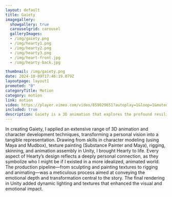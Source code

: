 ```yaml
---
layout: default
title: Gaiety
imagegallery:
  showgallery: true
  carouselgrid: carousel
  galleryImages:
  - /img/gaiety.png
  - /img/hearty1.png
  - /img/hearty2.png
  - /img/hearty3.png
  - /img/heart-front.jpg
  - /img/hearty-back.jpg

thumbnail: /img/gaiety.png
date: 2024-10-09T17:46:19.079Z
layoutpage: layout1
promoted: "0"
categoryTitle: Motion
category: motion
link: motion
video: https://player.vimeo.com/video/859029651?autoplay=1&loop=1&muted=1
included: true
description: Gaiety is a 3D animation that explores the profound resilience of happiness, even in the face of life’s most challenging moments. Gaiety, which is a story who follows Hearty, is a heartfelt journey about the power of happiness to guide us through our worst moments, celebrating resilience and the beauty of self-discovery.
---
```

In creating Gaiety, I applied an extensive range of 3D animation and character development techniques, transforming a personal vision into a tangible representation. Drawing from skills in character modeling (using Maya and Mudbox), texture painting (Substance Painter and Maya), rigging, skinning, and animation assembly in Unity, I brought Hearty to life. Every aspect of Hearty’s design reflects a deeply personal connection, as they symbolize who I might be if I existed in a more idealized, animated world. The production pipeline—from sculpting and painting textures to rigging and animating—was a meticulous process aimed at conveying the emotional depth and transformation central to the story. The final rendering in Unity added dynamic lighting and textures that enhanced the visual and emotional impact.